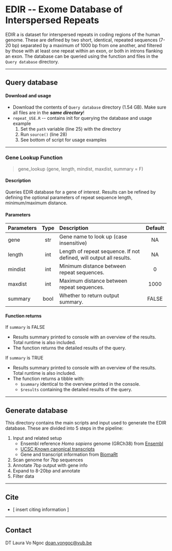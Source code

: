 # EDIR -- Exome Database of Interspersed Repeats


EDIR a is dataset for interspersed repeats in coding regions of the human genome. These are defined by two short, identical, repeated sequences (7-20 bp) separated by a maximum of 1000 bp from one another, and filtered by those with at least one repeat within an exon, or both in introns flanking an exon. The database can be queried using the function and files in the `Query database` directory.


---
## Query database
#### Download and usage 
* Download the contents of `Query database` directory (1.54 GB). Make sure all files are in the ***same directory***!
* `repeat_USE.R` -- contains init for querying the database and usage example
   1. Set the `path` variable (line 25) with the directory
   2. Run `source()` (line 28)
   3. See bottom of script for usage examples
 
---

### Gene Lookup Function
> gene_lookup (gene, length, mindist, maxdist, summary = F)

#### Description
   Queries EDIR database for a gene of interest. Results can be refined by defining the optional parameters of repeat sequence length, minimum/maximum distance.

#### Parameters
   | Parameters   | Type   | Description                                                         | Default |
   | ------------ |:------:| :-------------------------------------------------------------------|:-------:|
   | gene         | str    | Gene name to look up (case insensitive)                             | NA      |
   | length       | int    | Length of repeat sequence. If not defined, will output all results. | NA      |
   | mindist      | int    | Minimum distance between repeat sequences.                          | 0       |
   | maxdist      | int    | Maximum distance between repeat sequences.                          | 1000    |
   | summary      | bool   | Whether to return output summary.                                   | FALSE   |

#### Function returns
If `summary` is FALSE
   * Results summary printed to console with an overview of the results. Total runtime is also included.
   * The function returns the detailed results of the query.

If `summary` is TRUE
   * Results summary printed to console with an overview of the results. Total runtime is also included.
   * The function returns a tibble with:
      * `$summary` identical to the overview printed in the console.
      * `$results` containing the detailed results of the query.

---
## Generate database
This directory contains the main scripts and input used to generate the EDIR database. These are divided into 5 steps in the pipeline:
1. Input and related setup
   * Ensembl reference *Homo sapiens* genome (GRCh38) from [Ensembl](ftp://ftp.ensembl.org/pub/release-94/fasta/homo_sapiens/dna/)
   * [UCSC Known canonical transcripts](http://hgdownload.soe.ucsc.edu/goldenPath/hg38/database/)
   * Gene and transcript information from [BiomaRt](https://bioconductor.org/packages/release/bioc/html/biomaRt.html)
3. Scan genome for 7bp sequences
5. Annotate 7bp output with gene info
6. Expand to 8-20bp and annotate
7. Filter data

---
## Cite
* [ insert citing information ]
---
## Contact
DT Laura Vo Ngoc doan.vongoc@vub.be
